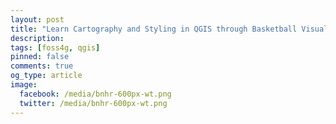 ```yaml
---
layout: post
title: "Learn Cartography and Styling in QGIS through Basketball Visualization (Part 3): Creating a Hot Zones map and adding Labels"
description:
tags: [foss4g, qgis]
pinned: false
comments: true
og_type: article
image:
  facebook: /media/bnhr-600px-wt.png
  twitter: /media/bnhr-600px-wt.png
---
```

